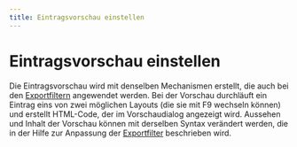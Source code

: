 ```yaml
---
title: Eintragsvorschau einstellen
---
```


# Eintragsvorschau einstellen

Die Eintragsvorschau wird mit denselben Mechanismen erstellt, die auch bei den [Exportfiltern](CustomExports.md) angewendet werden. Bei der Vorschau durchläuft ein Eintrag eins von zwei möglichen Layouts (die sie mit F9 wechseln können) und erstellt HTML-Code, der im Vorschaudialog angezeigt wird. Aussehen und Inhalt der Vorschau können mit derselben Syntax verändert werden, die in der Hilfe zur Anpassung der [Exportfilter](CustomExports.md) beschrieben wird.
